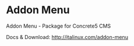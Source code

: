 # Addon Menu
Addon Menu - Package for Concrete5 CMS

Docs & Download: http://italinux.com/addon-menu
